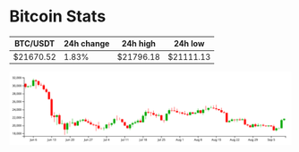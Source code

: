 # Bitcoin Stats

BTC/USDT|24h change|24h high|24h low|
|---|---|---|---|
|$21670.52|1.83%|$21796.18|$21111.13|

<img src="./chart.svg">
